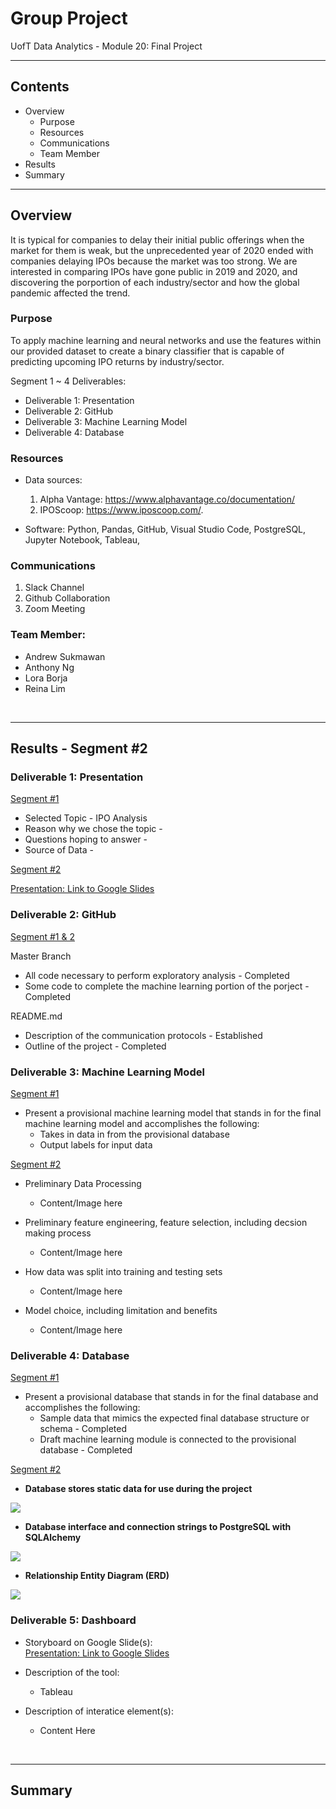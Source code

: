 # Group Project 
UofT Data Analytics - Module 20: Final Project

---

## Contents 
  * Overview
    - Purpose
    - Resources
    - Communications
    - Team Member
  * Results
  * Summary
 

---  

## Overview 
  
It is typical for companies to delay their initial public offerings when the market for them is weak, but the unprecedented year of 2020 ended with companies delaying IPOs because the market was too strong. We are interested in comparing IPOs have gone public in 2019 and 2020, and discovering the porportion of each industry/sector and how the global pandemic affected the trend.
   

   ### Purpose
   To apply machine learning and neural networks and use the features within our provided dataset to create a binary classifier that is capable of predicting upcoming IPO returns by industry/sector. 
   
   
  Segment 1 ~ 4 Deliverables:
   - Deliverable 1: Presentation
   - Deliverable 2: GitHub
   - Deliverable 3: Machine Learning Model
   - Deliverable 4: Database
  
   
  
   ### Resources
   * Data sources:
     1. Alpha Vantage: https://www.alphavantage.co/documentation/
     2. IPOScoop:  https://www.iposcoop.com/.
  
  * Software: Python, Pandas, GitHub, Visual Studio Code, PostgreSQL, Jupyter Notebook, Tableau,
  
  ### Communications
  1. Slack Channel
  2. Github Collaboration 
  3. Zoom Meeting
  
  
  ### Team Member:
 * Andrew Sukmawan
 * Anthony Ng
 * Lora Borja
 * Reina Lim
  

<br>

--- 

## Results - Segment #2


   ### Deliverable 1: Presentation
   <ins> Segment #1 </ins>
  
   * Selected Topic - IPO Analysis
   * Reason why we chose the topic - 
   * Questions hoping to answer -
   * Source of Data - 
   

  <ins> Segment #2 </ins>
  
  <a href="https://docs.google.com/presentation/d/1ZlcIOSct6o92qZ16Grknb6WAb4lZjYQNEJHsQfV6WdI/edit?usp=sharing" target="_blank"> Presentation: Link to Google Slides </a>
  
   ### Deliverable 2: GitHub  
   <ins> Segment #1 & 2 </ins>
   
   Master Branch 
   * All code necessary to perform exploratory analysis - Completed
   * Some code to complete the machine learning portion of the porject - Completed 
   
   README.md
   * Description of the communication protocols - Established
   * Outline of the project - Completed 
   
   
   ### Deliverable 3: Machine Learning Model
   <ins> Segment #1 </ins>
   * Present a provisional machine learning model that stands in for the final machine learning model and accomplishes the following:
      - Takes in data in from the provisional database
      - Output labels for input data
   
   <ins> Segment #2 </ins>
   
   * Preliminary Data Processing
     - Content/Image here


   * Preliminary feature engineering, feature selection, including decsion making process
     - Content/Image here


   * How data was split into training and testing sets
     - Content/Image here


   * Model choice, including limitation and benefits
     - Content/Image here
 
     
   ### Deliverable 4: Database
   <ins> Segment #1 </ins>
   * Present a provisional database that stands in for the final database and accomplishes the following:
      - Sample data that mimics the expected final database structure or schema  - Completed
      - Draft machine learning module is connected to the provisional database  - Completed
   
   <ins> Segment #2 </ins>
   
   * **Database stores static data for use during the project**
 
   <img src=https://github.com/reinalim/FinalProject_IPO/blob/Develop/SQL/SQL_Table_Screenshot/database_tables.png>
   
   
   * **Database interface and connection strings to PostgreSQL with SQLAlchemy**

   <img src=https://github.com/reinalim/FinalProject_IPO/blob/Sub-branch/Dashboard/Dashboard/Images/DatabaseConnect_ToModel.png>
   
   
   * **Relationship Entity Diagram (ERD)**
   <img src=https://github.com/reinalim/FinalProject_IPO/blob/Develop/SQL/FinalProject_IPO_ERD.png>
   
  ### Deliverable 5: Dashboard
   * Storyboard on Google Slide(s):  
   <a href="https://docs.google.com/presentation/d/1ZlcIOSct6o92qZ16Grknb6WAb4lZjYQNEJHsQfV6WdI/edit?usp=sharing" target="_blank"> Presentation: Link to Google Slides </a>
   
   * Description of the tool: 
     - Tableau
     
   * Description of interatice element(s):
     - Content Here

<br>

---

## Summary




